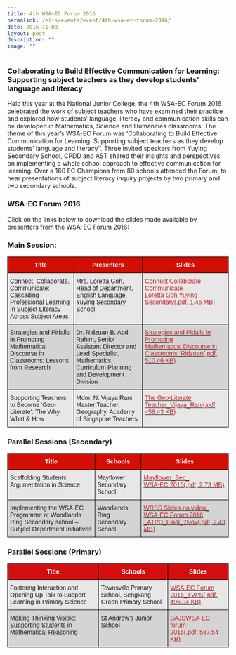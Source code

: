 ```yaml
---
title: 4th WSA—EC Forum 2016
permalink: /elis/events/event/4th-wsa-ec-forum-2016/
date: 2016-11-08
layout: post
description: ""
image: ""
---
```

### Collaborating to Build Effective Communication for Learning: Supporting subject teachers as they develop students’ language and literacy


Held this year at the National Junior College, the 4th WSA-EC Forum 2016 celebrated the work of subject teachers who have examined their practice and explored how students’ language, literacy and communication skills can be developed in Mathematics, Science and Humanities classrooms. The theme of this year’s WSA-EC Forum was ‘Collaborating to Build Effective Communication for Learning: Supporting subject teachers as they develop students’ language and literacy’’. Three invited speakers from Yuying Secondary School, CPDD and AST shared their insights and perspectives on implementing a whole school approach to effective communication for learning. Over a 160 EC Champions from 80 schools attended the Forum, to hear presentations of subject literacy inquiry projects by two primary and two secondary schools.

### WSA-EC Forum 2016

Click on the links below to download the slides made available by presenters from the WSA-EC Forum 2016:

### Main Session:

<style type="text/css">
.tg  {border-collapse:collapse;border-spacing:0;}
.tg td{border-color:black;border-style:solid;border-width:1px;font-family:Arial, sans-serif;font-size:14px;
  overflow:hidden;padding:10px 5px;word-break:normal;}
.tg th{border-color:black;border-style:solid;border-width:1px;font-family:Arial, sans-serif;font-size:14px;
  font-weight:normal;overflow:hidden;padding:10px 5px;word-break:normal;}
.tg .tg-janw{background-color:#d30e03;color:#FFF;font-weight:bold;text-align:center;vertical-align:middle}
.tg .tg-dewj{background-color:#E7E7E7;color:#CA2126;text-align:left;text-decoration:underline;vertical-align:top}
.tg .tg-ag2m{background-color:#E7E7E7;text-align:left;vertical-align:top}
.tg .tg-rfng{background-color:#D4D4D4;text-align:left;vertical-align:top}
.tg .tg-rhd3{background-color:#D4D4D4;color:#CA2126;text-align:left;text-decoration:underline;vertical-align:top}
</style>
<table class="tg">
<thead>
  <tr>
    <th class="tg-janw"><span style="font-weight:600;color:#FFF">Title</span></th>
    <th class="tg-janw"><span style="font-weight:600;color:#FFF">Presenters</span></th>
    <th class="tg-janw"><span style="font-weight:600;color:#FFF">Slides</span></th>
  </tr>
</thead>
<tbody>
  <tr>
    <td class="tg-ag2m">Connect, Collaborate, Communicate: Cascading Professional Learning In Subject Literacy Across Subject Areas</td>
    <td class="tg-ag2m">Mrs. Loretta Goh, Head of Department, English Language, Yuying Secondary School</td>
    <td class="tg-dewj"><a href="/files/connect-collaborate-communicate-loretta-goh-yuying-secondary.pdf"><span style="color:#CA2126;background-color:transparent">Connect Collaborate Communicate<br> Loretta Goh Yuying Secondary(.pdf, 1.46 MB)</span></a></td>
  </tr>
  <tr>
    <td class="tg-rfng">Strategies and Pitfalls in Promoting Mathematical Discourse in Classrooms: Lessons from Research</td>
    <td class="tg-rfng">Dr. Ridzuan B. Abd. Rahim, Senior Assistant Director and Lead Specialist, Mathematics, Curriculum Planning and Development Division</td>
    <td class="tg-rhd3"><a href="/files/strategies-and-pitfalls-in-promoting-mathematical-discourse-in-classrooms_ridzuan.pdf"><span style="color:#CA2126;background-color:transparent">Strategies and Pitfalls in Promoting<br> Mathematical Discourse in Classrooms_Ridzuan(.pdf, 510.46 KB)</span></a></td>
  </tr>
  <tr>
    <td class="tg-ag2m">Supporting Teachers to Become ‘Geo-Literate’: The Why, What &amp; How</td>
    <td class="tg-ag2m">Mdm. N. Vijaya Rani, Master Teacher, Geography, Academy of Singapore Teachers</td>
    <td class="tg-dewj"><a href="/files/the-geo-literate-teacher_vijaya_rani.pdf"><span style="color:#CA2126;background-color:transparent">The Geo-Literate<br>Teacher_Vijaya_Rani(.pdf, 459.43 KB)</span></a></td>
  </tr>
</tbody>
</table>

### Parallel Sessions (Secondary)

<style type="text/css">
.tg  {border-collapse:collapse;border-spacing:0;}
.tg td{border-color:black;border-style:solid;border-width:1px;font-family:Arial, sans-serif;font-size:14px;
  overflow:hidden;padding:10px 5px;word-break:normal;}
.tg th{border-color:black;border-style:solid;border-width:1px;font-family:Arial, sans-serif;font-size:14px;
  font-weight:normal;overflow:hidden;padding:10px 5px;word-break:normal;}
.tg .tg-janw{background-color:#d30e03;color:#FFF;font-weight:bold;text-align:center;vertical-align:middle}
.tg .tg-dewj{background-color:#E7E7E7;color:#CA2126;text-align:left;text-decoration:underline;vertical-align:top}
.tg .tg-ag2m{background-color:#E7E7E7;text-align:left;vertical-align:top}
.tg .tg-rfng{background-color:#D4D4D4;text-align:left;vertical-align:top}
.tg .tg-rhd3{background-color:#D4D4D4;color:#CA2126;text-align:left;text-decoration:underline;vertical-align:top}
</style>
<table class="tg">
<thead>
  <tr>
    <th class="tg-janw"><span style="font-weight:600;color:#FFF">Title</span></th>
    <th class="tg-janw"><span style="font-weight:600;color:#FFF">Schools</span></th>
    <th class="tg-janw"><span style="font-weight:600;color:#FFF">Slides</span></th>
  </tr>
</thead>
<tbody>
  <tr>
    <td class="tg-ag2m">Scaffolding Students’ Argumentation in Science</td>
    <td class="tg-ag2m">Mayflower Secondary School</td>
    <td class="tg-dewj"><a href="/files/mayflower_sec_wsa-ec-2016.pdf"><span style="color:#CA2126;background-color:transparent">Mayflower_Sec_<br>WSA-EC 2016(.pdf, 2.73 MB)</span></a></td>
  </tr>
  <tr>
    <td class="tg-rfng">Implementing the WSA-EC Programme at Woodlands Ring Secondary school –Subject Department Initiatives</td>
    <td class="tg-rfng">Woodlands Ring Secondary School</td>
    <td class="tg-rhd3"><a href="/files/wrss-slides-no-video_wsa-ec-forum-2016-_atpd_final_7nov.pdf"><span style="color:#CA2126;background-color:transparent">WRSS Slides-no video_<br>WSA-EC Forum 2016 _ATPD_Final_7Nov(.pdf, 2.43 MB)</span></a></td>
  </tr>
</tbody>
</table>

### Parallel Sessions (Primary)

<style type="text/css">
.tg  {border-collapse:collapse;border-spacing:0;}
.tg td{border-color:black;border-style:solid;border-width:1px;font-family:Arial, sans-serif;font-size:14px;
  overflow:hidden;padding:10px 5px;word-break:normal;}
.tg th{border-color:black;border-style:solid;border-width:1px;font-family:Arial, sans-serif;font-size:14px;
  font-weight:normal;overflow:hidden;padding:10px 5px;word-break:normal;}
.tg .tg-dewj{background-color:#E7E7E7;color:#CA2126;text-align:left;text-decoration:underline;vertical-align:top}
.tg .tg-ag2m{background-color:#E7E7E7;text-align:left;vertical-align:top}
.tg .tg-vjg6{background-color:#d30e0e;color:#FFF;font-weight:bold;text-align:center;vertical-align:middle}
.tg .tg-rfng{background-color:#D4D4D4;text-align:left;vertical-align:top}
.tg .tg-rhd3{background-color:#D4D4D4;color:#CA2126;text-align:left;text-decoration:underline;vertical-align:top}
</style>
<table class="tg">
<thead>
  <tr>
    <th class="tg-vjg6"><span style="font-weight:600;color:#FFF">Title</span></th>
    <th class="tg-vjg6"><span style="font-weight:600;color:#FFF">Schools</span></th>
    <th class="tg-vjg6"><span style="font-weight:600;color:#FFF">Slides</span></th>
  </tr>
</thead>
<tbody>
  <tr>
    <td class="tg-ag2m">Fostering Interaction and Opening Up Talk to Support Learning in Primary Science</td>
    <td class="tg-ag2m">Townsville Primary School, Sengkang Green Primary School</td>
    <td class="tg-dewj"><a href="/files/wsa-ec-forum-2016_tvps.pdf"><span style="color:#CA2126;background-color:transparent">WSA-EC Forum <br>2016_TVPS(.pdf, 496.04 KB)</span></a></td>
  </tr>
  <tr>
    <td class="tg-rfng">Making Thinking Visible: Supporting Students in Mathematical Reasoning</td>
    <td class="tg-rfng">St Andrew’s Junior School</td>
    <td class="tg-rhd3"><a href="/files/sajswsa-ec-forum-2016.pdf"><span style="color:#CA2126;background-color:transparent">SAJSWSA-EC forum <br>2016(.pdf, 587.54 KB)</span></a></td>
  </tr>
</tbody>
</table>
